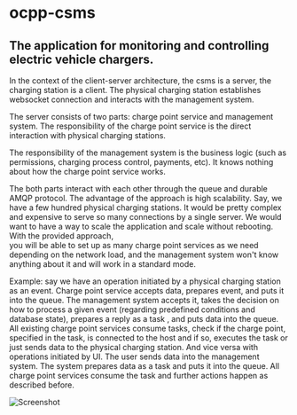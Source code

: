 # ocpp-csms

## The application for monitoring and controlling electric vehicle chargers.

In the context of the client-server architecture, the csms is a server, the charging station is a client. 
The physical charging station establishes websocket connection and interacts with the management system.

The server consists of two parts: charge point service and management system.
The responsibility of the charge point service is the direct interaction with physical charging stations.

The responsibility of the management system is the business logic (such as permissions, charging process control, payments, etc). 
It knows nothing about how the charge point service works.

The both parts interact with each other through the queue and durable AMQP protocol. 
The advantage of the approach is high scalability. Say, we have a few hundred physical charging stations. 
It would be pretty complex and expensive to serve so many connections by a single server. 
We would want to have a way to scale the application and scale without rebooting. With the provided approach,  
you will be able to set up as many charge point services as we need depending on the network load, and the management system won't know 
anything about it and will work in a standard mode.

Example: say we have an operation initiated by a physical charging station as an event. 
Charge point service accepts data, prepares event, and puts it into the queue. The management system accepts it, 
takes the decision on how to process a given event (regarding predefined conditions and database state), prepares a reply as a task 
, and puts data into the queue. All existing charge point services consume tasks, check if the charge point, specified in the task, 
is connected to the host and if so, executes the task or just sends data to the physical charging station.
And vice versa with operations initiated by UI. The user sends data into the management system. The system prepares data
as a task and puts it into the queue. All charge point services consume the task and further actions happen 
as described before.

![Screenshot](https://github.com/heroyooki/ocpp-csms/assets/17108549/4ab76f0c-07b4-4d7d-a7a3-06573bfc2199)



